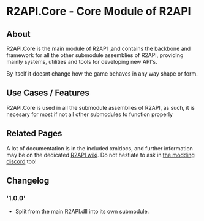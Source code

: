 # R2API.Core - Core Module of R2API

## About

R2API.Core is the main module of R2API ,and contains the backbone and framework for all the other submodule assemblies of R2API, providing mainly systems, utilities and tools for developing new API's.

By itself it doesnt change how the game behaves in any way shape or form.

## Use Cases / Features

R2API.Core is used in all the submodule assemblies of R2API, as such, it is necesary for most if not all other submodules to function properly

## Related Pages

A lot of documentation is in the included xmldocs, and further information may be on the dedicated [R2API wiki](https://github.com/risk-of-thunder/R2API/wiki). Do not hestiate to ask in [the modding discord](https://discord.gg/5MbXZvd) too!

## Changelog

### '1.0.0'
* Split from the main R2API.dll into its own submodule.